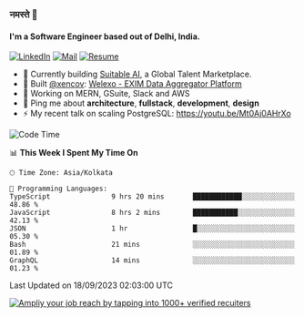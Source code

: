 ### नमस्ते 🙏

#### I'm a Software Engineer based out of Delhi, India.

[![LinkedIn](https://img.shields.io/badge/linkedin-%230077B5.svg)](https://linkedin.com/in/sambhav2612)
[![Mail](https://img.shields.io/badge/gmail-D14836)](mailto:sambhavjain2612@gmail.com)
[![Resume](https://img.shields.io/badge/resume-%23#FFFF00.svg)](https://mega.nz/file/IjA3yaoB#BFfQg1-aKva0piAd_wWs8Hf5dlnYRQ2ZkwtYwNMzBhA)

- 🏢 Currently building [Suitable AI](https://suitable.ai), a Global Talent Marketplace.
- 💅 Built [@xencov](https://github.com/xencov): [Welexo - EXIM Data Aggregator Platform](https://welexo.com)
- 🌱 Working on MERN, GSuite, Slack and AWS
- 💬 Ping me about **architecture**, **fullstack**, **development**, **design**
- ⚡️ My recent talk on scaling PostgreSQL: https://youtu.be/Mt0Aj0AHrXo

<!--START_SECTION:waka-->
![Code Time](http://img.shields.io/badge/Code%20Time-3%2C705%20hrs%2014%20mins-blue)

📊 **This Week I Spent My Time On** 

```text
🕑︎ Time Zone: Asia/Kolkata

💬 Programming Languages: 
TypeScript               9 hrs 20 mins       ████████████░░░░░░░░░░░░░   48.86 % 
JavaScript               8 hrs 2 mins        ███████████░░░░░░░░░░░░░░   42.13 % 
JSON                     1 hr                █░░░░░░░░░░░░░░░░░░░░░░░░   05.30 % 
Bash                     21 mins             ░░░░░░░░░░░░░░░░░░░░░░░░░   01.89 % 
GraphQL                  14 mins             ░░░░░░░░░░░░░░░░░░░░░░░░░   01.23 % 
```


 Last Updated on 18/09/2023 02:03:00 UTC
<!--END_SECTION:waka-->

[![Ampliy your job reach by tapping into 1000+ verified recuiters](https://user-images.githubusercontent.com/19583619/212717528-45b497fd-e886-4452-90fe-93829667bd63.png)](https://suitable.ai)

